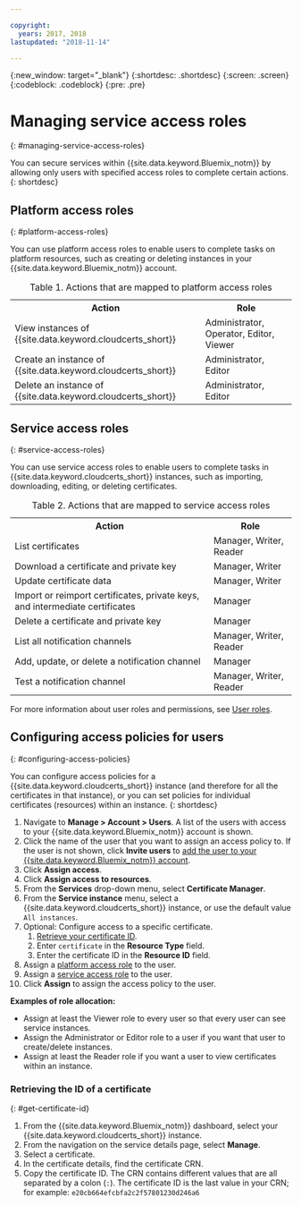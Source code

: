 ```yaml
---

copyright:
  years: 2017, 2018
lastupdated: "2018-11-14"

---
```

{:new_window: target="_blank"}
{:shortdesc: .shortdesc}
{:screen: .screen}
{:codeblock: .codeblock}
{:pre: .pre}

# Managing service access roles
{: #managing-service-access-roles}

You can secure services within {{site.data.keyword.Bluemix_notm}} by allowing only users with specified access roles to complete certain actions.
{: shortdesc}


## Platform access roles
{: #platform-access-roles}

You can use platform access roles to enable users to complete tasks on platform resources, such as creating or deleting instances in your {{site.data.keyword.Bluemix_notm}} account.

<table>
<caption> Table 1. Actions that are mapped to platform access roles</caption>
  <tr>
    <th> Action </th>
    <th> Role </th>
  </tr>
  <tr>
    <td>View instances of {{site.data.keyword.cloudcerts_short}}</td>
    <td> Administrator, Operator, Editor, Viewer </td>
  </tr>
  <tr>
    <td>Create an instance of {{site.data.keyword.cloudcerts_short}}</td>
    <td> Administrator, Editor </td>
  </tr>
  <tr>
    <td>Delete an instance of {{site.data.keyword.cloudcerts_short}}</td>
    <td> Administrator, Editor </td>
  </tr>
</table>


## Service access roles
{: #service-access-roles}

You can use service access roles to enable users to complete tasks in {{site.data.keyword.cloudcerts_short}} instances, such as importing, downloading, editing, or deleting certificates.

<table>
<caption> Table 2. Actions that are mapped to service access roles</caption>
  <tr>
    <th> Action </th>
    <th> Role </th>
  </tr>
  <tr>
    <td>List certificates</td>
    <td> Manager, Writer, Reader </td>
  </tr>
  <tr>
    <td>Download a certificate and private key </td>
    <td> Manager, Writer </td>
  </tr>
  <tr>
    <td>Update certificate data</td>
    <td> Manager, Writer </td>
  </tr>
  <tr>
    <td>Import or reimport certificates, private keys, and intermediate certificates </td>
    <td> Manager </td>
  </tr>
  <tr>
    <td>Delete a certificate and private key </td>
    <td> Manager </td>
  </tr>
      <tr>
        <td>List all notification channels </td>
        <td> Manager, Writer, Reader </td>
      </tr>
   <tr>
     <td>Add, update, or delete a notification channel </td>
     <td> Manager </td>
   </tr>
     <tr>
       <td>Test a notification channel </td>
       <td> Manager, Writer, Reader </td>
     </tr>
</table>


For more information about user roles and permissions, see [User roles](/docs/iam/users_roles.html#userroles).


## Configuring access policies for users
{: #configuring-access-policies}

You can configure access policies for a {{site.data.keyword.cloudcerts_short}} instance (and therefore for all the certificates in that instance), or you can set policies for individual certificates (resources) within an instance.
{: shortdesc}

1.  Navigate to **Manage > Account > Users**. A list of the users with access to your {{site.data.keyword.Bluemix_notm}} account is shown.
2.  Click the name of the user that you want to assign an access policy to. If the user is not shown, click **Invite users** to [add the user to your {{site.data.keyword.Bluemix_notm}} account](/docs/iam/iamuserinv.html#iamuserinv).
3.  Click **Assign access**.
4.  Click **Assign access to resources**.
5.  From the **Services** drop-down menu, select **Certificate Manager**.
6.  From the **Service instance** menu, select a {{site.data.keyword.cloudcerts_short}} instance, or use the default value `All instances`.
7.  Optional: Configure access to a specific certificate.
    1. [Retrieve your certificate ID](#get-certificate-id).
    2. Enter `certificate` in the **Resource Type** field.
    3. Enter the certificate ID in the **Resource ID** field.
8.  Assign a [platform access role](#platform-access-roles) to the user.
9.  Assign a [service access role](#service-access-roles) to the user.
10. Click **Assign** to assign the access policy to the user.

**Examples of role allocation:**
* Assign at least the Viewer role to every user so that every user can see service instances.
* Assign the Administrator or Editor role to a user if you want that user to create/delete instances.
* Assign at least the Reader role if you want a user to view certificates within an instance.

### Retrieving the ID of a certificate
{: #get-certificate-id}

1. From the {{site.data.keyword.Bluemix_notm}} dashboard, select your {{site.data.keyword.cloudcerts_short}} instance.
2. From the navigation on the service details page, select **Manage**.
3. Select a certificate.
4. In the certificate details, find the certificate CRN.
5. Copy the certificate ID. The CRN contains different values that are all separated by a colon (`:`). The certificate ID is the last value in your CRN; for example: `e20cb664efcbfa2c2f57801230d246a6`

